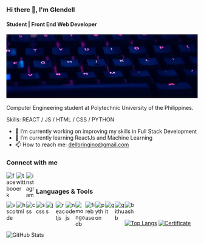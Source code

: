 ### Hi there 👋, I'm Glendell
#### Student | Front End Web Developer
![Front End Web Developer](https://github.com/glendell03/glendell03/blob/main/githubbanner.png)

Computer Engineering student at Polytechnic University of the Philippines.

Skills: REACT / JS / HTML / CSS / PYTHON

- 🔭 I’m currently working on improving my skills in Full Stack Development
- 🌱 I’m currently learning ReactJs and Machine Learning 
- 📫 How to reach me: dellbringino@gmail.com

### Connect with me
[<img align="left" width="26px" alt="facebook" src="https://www.flaticon.com/svg/static/icons/svg/733/733547.svg" />][facebook]
[<img align="left" width="26px" alt="twitter" src="https://www.flaticon.com/svg/static/icons/svg/733/733579.svg" />][twitter]
[<img align="left" width="26px" alt="instagram" src="https://www.flaticon.com/svg/static/icons/svg/733/733558.svg" />][instagram]

<br/>

### Languages & Tools
<img align="left" width="26px" alt="vscode" src="https://img.icons8.com/fluent/2x/visual-studio-code-2019.png" />
<img align="left" width="26px" alt="html" src="https://img.icons8.com/color/2x/html-5.png" />
<img align="left" width="26px" alt="css" src="https://img.icons8.com/color/2x/css3.png" />
<img align="left" width="26px" alt="scss" src="https://www.flaticon.com/svg/static/icons/svg/919/919831.svg" />
<img align="left" width="26px" alt="js" src="https://img.icons8.com/color/2x/javascript.png" />
<img align="left" width="26px" alt="reactjs" src="https://img.icons8.com/color/2x/react-native.png" />
<img align="left" width="26px" alt="nodejs" src="https://img.icons8.com/color/2x/nodejs.png" />
<img align="left" width="26px" alt="mongodb" src="https://img.icons8.com/color/2x/mongodb.png" />
<img align="left" width="26px" alt="firebase" src="https://img.icons8.com/color/2x/firebase.png" />
<img align="left" width="26px" alt="python" src="https://img.icons8.com/color/2x/python.png" />
<img align="left" width="26px" alt="git" src="https://img.icons8.com/color/2x/git.png" />
<img align="left" width="26px" alt="github" src="https://img.icons8.com/fluent/2x/github.png" />
<img align="left" width="26px" alt="bash" src="https://img.icons8.com/fluent/2x/console.png" />

<br/>
<br/>

[<img alt="Top Langs" src="https://github-readme-stats-tau.vercel.app/api/top-langs/?username=glendell03&layout=compact" />][Github]
[<img alt="Certificate" src="https://github-readme-stats-tau.vercel.app/api/pin/?username=glendell03&repo=Certificates" />][Certificates]

<img alt="GitHub Stats" src="https://github-readme-stats-tau.vercel.app/api?username=glendell03&show_icons=true&count_private=true&title_color=e3fdfd&icon_color=c6fce5&text_color=fafafa&bg_color=15b7b9" />

[facebook]: https://www.facebook.com/glendell03/
[twitter]: https://twitter.com/glendell_
[instagram]: https://www.instagram.com/glendell03/?hl=en
[Github]: https://github.com/glendell03
[Certificates]: https://github.com/glendell03/Certificates
